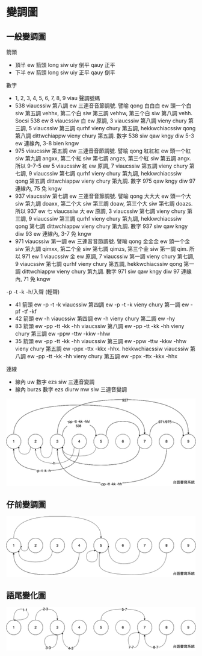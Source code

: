 # 變調圖

## 一般變調圖

箭頭

* 頂半 ew 箭頭 long siw uiy 倒平 qauy 正平
* 下半 ew 箭頭 long siw uiy 正平 qauy 倒平

數字

* 1, 2, 3, 4, 5, 6, 7, 8, 9 viau 聲調號碼
* 538 viaucssiw 第八調 ew 三連音音節調號. 譬喻 qong 白白白 ew 頭一个白 siw 第五調 vehhx, 第二个白 siw 第三調 vehhw, 第三个白 siw 第八調 vehh. Socsi 538 ew 8 viaucssiw 白 ew 原調, 3 viaucssiw 第八調 vieny chury 第三調, 5 viaucssiw 第三調 qurhf vieny chury 第五調, hekkwchiacssiw qong 第八調 dittwchiappw vieny chury 第五調. 數字 538 siw qaw kngy diw 5-3 ew 連線內, 3-8 bien kngw
* 975 viaucssiw 第五調 ew 三連音音節調號. 譬喻 qong 紅紅紅 ew 頭一个紅 siw 第九調 angxx, 第二个紅 siw 第七調 angzs, 第三个紅 siw 第五調 angx. 所以 9-7-5 ew 5 viaucssiw 紅 ew 原調, 7 viaucssiw 第五調 vieny chury 第七調, 9 viaucssiw 第七調 qurhf vieny chury 第九調, hekkwchiacssiw qong 第五調 dittwchiappw vieny chury 第九調. 數字 975 qaw kngy diw 97 連線內, 75 免 kngw
* 937 viaucssiw 第七調 ew 三連音音節調號. 譬喻 qong 大大大 ew 頭一个大 siw 第九調 doaxx, 第二个大 siw 第三調 doaw, 第三个大 siw 第七調 doazs. 所以 937 ew 七 viaucssiw 大 ew 原調, 3 viaucssiw 第七調 vieny chury 第三調, 9 viaucssiw 第三調 qurhf vieny chury 第九調, hekkwchiacssiw qong 第七調 dittwchiappw vieny chury 第九調. 數字 937 siw qaw kngy diw 93 ew 連線內, 3-7 免 kngw
* 971 viaucssiw 第一調 ew 三連音音節調號. 譬喻 qong 金金金 ew 頭一个金 siw 第九調 qimxx, 第二个金 siw 第七調 qimzs, 第三个金 siw 第一調 qim. 所以 971 ew 1 viaucssiw 金 ew 原調, 7 viaucssiw 第一調 vieny chury 第七調, 9 viaucssiw 第七調 qurhf vieny chury 第五調, hekkwchiacssiw qong 第一調 dittwchiappw vieny chury 第九調. 數字 971 siw qaw kngy diw 97 連線內, 71 免 kngw

-p -t -k -h/入聲 (輕聲)

* 41 箭頭 ew -p -t -k viaucssiw 第四調 ew -p -t -k vieny chury 第一調 ew -pf -tf -kf
* 42 箭頭 ew -h viaucssiw 第四調 ew -h vieny chury 第二調 ew -hy
* 83 箭頭 ew -pp -tt -kk -hh viaucssiw 第八調 ew -pp -tt -kk -hh vieny chury 第三調 ew -ppw -ttw -kkw -hhw
* 35 箭頭 ew -pp -tt -kk -hh viaucssiw 第三調 ew -ppw -ttw -kkw -hhw vieny chury 第五調 ew -ppx -ttx -kkx -hhx. hekkwchiacssiw viaucssiw 第八調 ew -pp -tt -kk -hh vieny chury 第五調 ew -ppx -ttx -kkx -hhx

連線

* 線內 uw 數字 ezs siw 三連音變調
* 線內 burzs 數字 ezs diurw mw siw 三連音變調

![tone-sandhi](./tone-sandhi.png)

## 仔前變調圖

![tone-sandhi-of-a](./tone-sandhi-of-a.png)

## 語尾變化圖

![inflection](./inflection.png)
